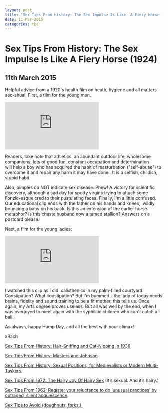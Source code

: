 ```yaml
---
layout: post
title: "Sex Tips From History: The Sex Impulse Is Like  A Fiery Horse (1924)"
date: 11-Mar-2015
categories: tbd
---
```


# Sex Tips From History: The Sex Impulse Is Like  A Fiery Horse (1924)

## 11th March 2015

Helpful advice from a 1920's health film on heath,   hygiene and all matters sec-shual. First,   a film for the young men.

<iframe src='https://www.youtube.com/embed/2inGX2L9PEI' frameborder='0' gesture='media' allow='encrypted-media' allowfullscreen></iframe>

Readers, take note that athletics, an abundant outdoor life, wholesome companions, lots of good fun, constant occupation and determination will help a boy who has acquired the habit of masturbation ("self-abuse") to overcome it and repair any harm it may have done.  It is a selfish, childish, stupid habit.

Also, pimples do NOT indicate sex disease. Phew! A victory for scientific discovery, although a sad day for spotty virgins trying to attach some Fonzie-esque cred to their pustulating faces. Finally, I'm a little confused. Our educational clip ends with the father on his hands and knees,  wildly bouncing a baby on his back. Is this an extension of the earlier horse metaphor? Is this chaste husband now a tamed stallion? Answers on a postcard please.

Next, a film for the young ladies:

<iframe src='https://www.youtube.com/embed/3VCYi65KwWI' frameborder='0' gesture='media' allow='encrypted-media' allowfullscreen></iframe>

I watched this clip as I did  calisthenics in my palm-filled courtyard. Constipation? What constipation? But I'm bummed - the lady of today needs brains, fidelity and sound training to be a fit mother, this tells us. Once again, my Arts degree proves useless. But all was well by the end, when I was overjoyed to meet again with the syphilitic children who can't catch a ball.

As always, happy Hump Day, and all the best with your climax!

xRach

<a href="http://mogantosh.com/sex-tips-from-the-past-hair-sniffing-and-cat-nipping-in-1936/">Sex Tips From History: Hair-Sniffing and Cat-Nipping in 1936</a>

<a href="http://mogantosh.com/sex-tips-from-history-masters-and-johnson/">Sex Tips From History: Masters and Johnson</a>

<a href="http://mogantosh.com/sex-tips-from-the-past-sexual-positions-for-mediaevalists-or-modern-multi-taskers/">Sex Tips From History: Sexual Positions, for Medievalists or Modern Multi-Taskers.</a>

<a href="http://mogantosh.com/sex-tips-from-history-the-hairy-joy-of-hairy-sex-1972/">Sex Tips From 1972: The Hairy Joy Of Hairy Sex</a> (It’s sexual. And it’s hairy.)

<a href="http://mogantosh.com/sex-tips-from-history-1962/">Sex Tips From 1962: Register your reluctance to do ‘unusual practices’ by outraged, silent acquiescence</a>.

<a href="http://mogantosh.com/its-saturday-night-folks-sex-tips-to-avoid/">Sex Tips to Avoid (doughnuts, forks.) </a>

 
